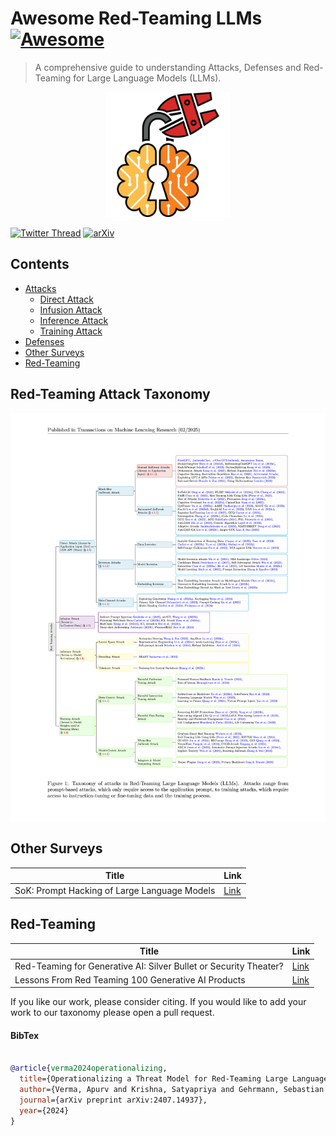 # Awesome Red-Teaming LLMs [![Awesome](https://awesome.re/badge.svg)](https://awesome.re)
> A comprehensive guide to understanding Attacks, Defenses and Red-Teaming for Large Language Models (LLMs).

<div align="center">
	<img width="200" height="200" src="fig/LockColorLine300x.png" alt="Red-Teaming LLMs">
<br>
</div>

[![Twitter Thread](https://img.shields.io/badge/Thread-000000?style=for-the-badge&logo=X&logoColor=white)](https://twitter.com/verma_apurv5/status/1815751139729519011)
[![arXiv](https://img.shields.io/badge/arXiv-2404.09562-b31b1b?style=for-the-badge&logo=arXiv&logoColor=white)](https://arxiv.org/pdf/2407.14937)


## Contents
- [Attacks](Attacks.md)
  - [Direct Attack](Attacks.md#direct-attack)
  - [Infusion Attack](Attacks.md#infusion-attack)
  - [Inference Attack](Attacks.md#inference-attack)
  - [Training Attack](Attacks.md#training-attack)
- [Defenses](Defenses.md)
- [Other Surveys](#other-surveys)
- [Red-Teaming](#red-teaming)

## Red-Teaming Attack Taxonomy
![Taxonomy](fig/taxonomy.png)


## Other Surveys
| Title | Link |
|-------|------|
| SoK: Prompt Hacking of Large Language Models | [Link](https://www.semanticscholar.org/paper/SoK%3A-Prompt-Hacking-of-Large-Language-Models-Rababah-Wu/9259d06eeaae42b05ad22ba76f0a1cbb216ad63a) |


## Red-Teaming
| Title | Link |
|-------|------|
| Red-Teaming for Generative AI: Silver Bullet or Security Theater? | [Link](https://ojs.aaai.org/index.php/AIES/article/view/31647) |
| Lessons From Red Teaming 100 Generative AI Products | [Link](https://arxiv.org/abs/2501.07238) |

If you like our work, please consider citing. If you would like to add your work to our taxonomy please open a pull request.

#### BibTex
```bibtex

@article{verma2024operationalizing,
  title={Operationalizing a Threat Model for Red-Teaming Large Language Models (LLMs)},
  author={Verma, Apurv and Krishna, Satyapriya and Gehrmann, Sebastian and Seshadri, Madhavan and Pradhan, Anu and Ault, Tom and Barrett, Leslie and Rabinowitz, David and Doucette, John and Phan, NhatHai},
  journal={arXiv preprint arXiv:2407.14937},
  year={2024}
}
```
